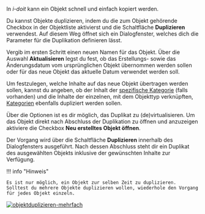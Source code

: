 In _i-doit_ kann ein Objekt schnell und einfach kopiert werden.

Du kannst Objekte duplizieren, indem du die zum Objekt gehörende Checkbox in der Objektliste aktivierst und die Schaltfläche **Duplizieren** verwendest. Auf diesem Weg öffnet sich ein Dialogfenster, welches dich die Parameter für die Duplikation definieren lässt.

Vergib im ersten Schritt einen neuen Namen für das Objekt. Über die Auswahl **Aktualisieren** legst du fest, ob das Erstellungs- sowie das Änderungsdatum vom ursprünglichen Objekt übernommen werden sollen oder für das neue Objekt das aktuelle Datum verwendet werden soll.

Um festzulegen, welche Inhalte auf das neue Objekt übertragen werden sollen, kannst du angeben, ob der Inhalt der [spezifische Kategorie](../glossar.md) (falls vorhanden) und die Inhalte der einzelnen, mit dem Objekttyp verknüpften, [Kategorien](../glossar.md) ebenfalls dupliziert werden sollen.

Über die Optionen ist es dir möglich, das Duplikat zu (de)virtualisieren. Um das Objekt direkt nach Abschluss der Duplikation zu öffnen und anzuzeigen aktiviere die Checkbox **Neu erstelltes Objekt öffnen**.

Der Vorgang wird über die Schaltfläche **Duplizieren** innerhalb des Dialogfensters ausgeführt. Nach dessen Abschluss steht dir ein Duplikat des ausgewählten Objekts inklusive der gewünschten Inhalte zur Verfügung.

!!! info "Hinweis"

    Es ist nur möglich, ein Objekt zur selben Zeit zu duplizieren. Solltest du mehrere Objekte duplizieren wollen, wiederhole den Vorgang für jedes Objekt einzeln.

[![objektduplizieren-mehrfach](../assets/images/de/effizientes-dokumentieren/objekte-duplizieren/1-od.gif)](../assets/images/de/effizientes-dokumentieren/objekte-duplizieren/1-od.gif)